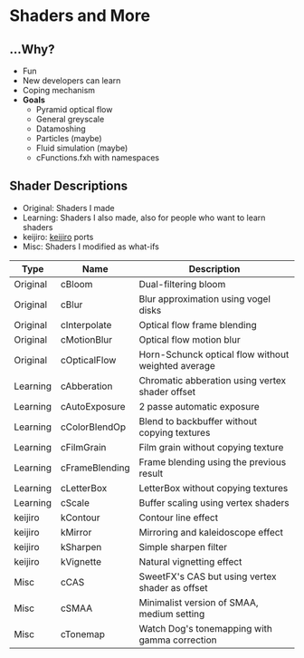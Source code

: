 
# Shaders and More

## ...Why?
- Fun
- New developers can learn
- Coping mechanism
- **Goals**
  - Pyramid optical flow
  - General greyscale
  - Datamoshing
  - Particles (maybe)
  - Fluid simulation (maybe)
  - cFunctions.fxh with namespaces

## Shader Descriptions
- Original: Shaders I made
- Learning: Shaders I also made, also for people who want to learn shaders
- keijiro: [keijiro](https://github.com/keijiro) ports
- Misc: Shaders I modified as what-ifs

Type|Name|Description
----|----|-----------
Original|cBloom      |Dual-filtering bloom
Original|cBlur       |Blur approximation using vogel disks
Original|cInterpolate|Optical flow frame blending
Original|cMotionBlur |Optical flow motion blur
Original|cOpticalFlow|Horn-Schunck optical flow without weighted average
Learning|cAbberation   |Chromatic abberation using vertex shader offset
Learning|cAutoExposure |2 passe automatic exposure
Learning|cColorBlendOp |Blend to backbuffer without copying textures
Learning|cFilmGrain    |Film grain without copying texture
Learning|cFrameBlending|Frame blending using the previous result
Learning|cLetterBox    |LetterBox without copying textures
Learning|cScale        |Buffer scaling using vertex shaders
keijiro|kContour |Contour line effect
keijiro|kMirror  |Mirroring and kaleidoscope effect
keijiro|kSharpen |Simple sharpen filter
keijiro|kVignette|Natural vignetting effect
Misc|cCAS    |SweetFX's CAS but using vertex shader as offset
Misc|cSMAA   |Minimalist version of SMAA, medium setting
Misc|cTonemap|Watch Dog's tonemapping with gamma correction
